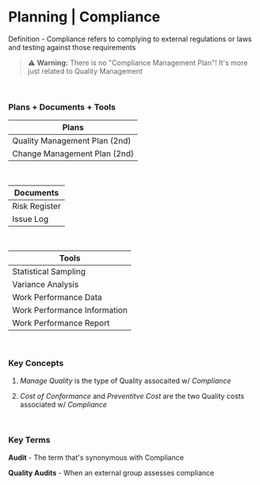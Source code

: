 # Planning | Compliance

Definition - Compliance refers to complying to external regulations or laws and testing against those requirements

> :warning: **Warning:** There is no "Compliance Management Plan"! It's more just related to Quality Management

<br>

### Plans + Documents + Tools

| Plans                         |
| ----------------------------- |
| Quality Management Plan (2nd) |
| Change Management Plan (2nd)  |

<br>

| Documents     |
| ------------- |
| Risk Register |
| Issue Log     |

<br>

| Tools                        |
| ---------------------------- |
| Statistical Sampling         |
| Variance Analysis            |
| Work Performance Data        |
| Work Performance Information |
| Work Performance Report      |

<br/>

### Key Concepts

1. _Manage Quality_ is the type of Quality assocaited w/ _Compliance_

2. _Cost of Conformance_ and _Preventitve Cost_ are the two Quality costs associated w/ _Compliance_

<br/>

### Key Terms

**Audit** - The term that's synonymous with Compliance

**Quality Audits** - When an external group assesses compliance
